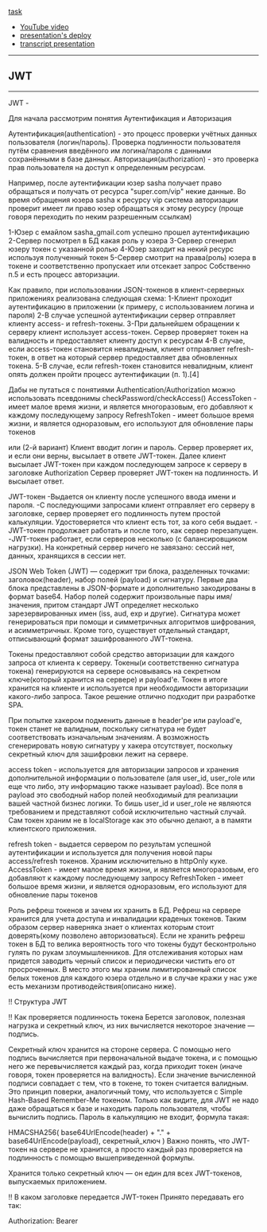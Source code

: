 [task](https://github.com/rolling-scopes-school/tasks/blob/master/tasks/presentation.md)

- [YouTube video](youtube.com)  
- [presentation's deploy]()  
- [transcript presentation]()  

---  

## JWT
---  
JWT - 

Для начала рассмотрим понятия Аутентификация и Авторизация

Аутентификация(authentication) - это процесс проверки учётных данных пользователя (логин/пароль). Проверка подлинности пользователя путём сравнения введённого им логина/пароля с данными сохранёнными в базе данных.
Авторизация(authorization) - это проверка прав пользователя на доступ к определенным ресурсам.

Например, после аутентификации юзер sasha получает право обращаться и получать от ресурса "super.com/vip" некие данные. Во время обращения юзера sasha к ресурсу vip система авторизации проверит имеет ли право юзер обращаться к этому ресурсу (проще говоря переходить по неким разрешенным ссылкам)

1-Юзер c емайлом sasha_gmail.com успешно прошел аутентификацию
2-Сервер посмотрел в БД какая роль у юзера
3-Сервер сгенерил юзеру токен с указанной ролью
4-Юзер заходит на некий ресурс используя полученный токен
5-Сервер смотрит на права(роль) юзера в токене и соответственно пропускает или отсекает запрос
Собственно п.5 и есть процесс авторизации.

Как правило, при использовании JSON-токенов в клиент-серверных приложениях реализована следующая схема:
1-Клиент проходит аутентификацию в приложении (к примеру, с использованием логина и пароля)
2-В случае успешной аутентификации сервер отправляет клиенту access- и refresh-токены.
3-При дальнейшем обращении к серверу клиент использует access-токен. Сервер проверяет токен на валидность и предоставляет клиенту доступ к ресурсам
4-В случае, если access-токен становится невалидным, клиент отправляет refresh-токен, в ответ на который сервер предоставляет два обновленных токена.
5-В случае, если refresh-токен становится невалидным, клиент опять должен пройти процесс аутентификации (п. 1).[4]


Дабы не путаться с понятиями Authentication/Authorization можно использовать псевдонимы checkPassword/checkAccess()
AccessToken - имеет малое время жизни, и является многоразовым, его добавляют к каждому последующему запросу
RefreshToken - имеет большое время жизни, и является одноразовым, его используют для обновление пары токенов

или (2-й вариант)
Клиент вводит логин и пароль.
Сервер проверяет их, и если они верны, высылает в ответе JWT-токен.
Далее клиент высылает JWT-токен при каждом последующем запросе к серверу в заголовке Authorization
Сервер проверяет JWT-токен на подлинность.
И высылает ответ.

JWT-токен 
-Выдается он клиенту после успешного ввода имени и пароля.
-С последующими запросами клиент отправляет его серверу в заголовке, сервер проверяет его подлинность путем простой калькуляции. Удостоверяется что клиент есть  тот, за кого себя выдает.
-JWT-токен продолжает работать и после того, как сервер перезапущен.
-JWT-токен работает, если серверов несколько (с балансировщиком нагрузки). На конкретный сервер ничего не завязано: сессий нет, данных, хранящихся в сессии нет.

JSON Web Token (JWT) — содержит три блока, разделенных точками: заголовок(header), набор полей (payload) и сигнатуру. Первые два блока представлены в JSON-формате и дополнительно закодированы в формат base64. Набор полей содержит произвольные пары имя/значения, притом стандарт JWT определяет несколько зарезервированных имен (iss, aud, exp и другие). Сигнатура может генерироваться при помощи и симметричных алгоритмов шифрования, и асимметричных. Кроме того, существует отдельный стандарт, отписывающий формат зашифрованного JWT-токена.

Токены предоставляют собой средство авторизации для каждого запроса от клиента к серверу. Токены(и соответственно сигнатура токена) генерируются на сервере основываясь на секретном ключе(который хранится на сервере) и payload'e. Токен в итоге хранится на клиенте и используется при необходимости авторизации какого-либо запроса. Такое решение отлично подходит при разработке SPA.

При попытке хакером подменить данные в header'ре или payload'е, токен станет не валидным, поскольку сигнатура не будет соответствовать изначальным значениям. А возможность сгенерировать новую сигнатуру у хакера отсутствует, поскольку секретный ключ для зашифровки лежит на сервере.

access token - используется для авторизации запросов и хранения дополнительной информации о пользователе (аля user_id, user_role или еще что либо, эту информацию также называет payload). Все поля в payload это свободный набор полей необходимый для реализации вашей частной бизнес логики. То бишь user_id и user_role не являются требованием и представляют собой исключительно частный случай. Сам токен храним не в localStorage как это обычно делают, а в памяти клиентского приложения.

refresh token - выдается сервером по результам успешной аутентификации и используется для получения новой пары access/refresh токенов. Храним исключительно в httpOnly куке.
AccessToken - имеет малое время жизни, и является многоразовым, его добавляют к каждому последующему запросу
RefreshToken - имеет большое время жизни, и является одноразовым, его используют для обновление пары токенов

Роль рефреш токенов и зачем их хранить в БД. Рефреш на сервере хранится для учета доступа и инвалидации краденых токенов. Таким образом сервер наверняка знает о клиентах которым стоит доверять(кому позволено авторизоваться). Если не хранить рефреш токен в БД то велика вероятность того что токены будут бесконтрольно гулять по рукам злоумышленников. Для отслеживания которых нам придется заводить черный список и периодически чистить его от просроченных. В место этого мы храним лимитированный список белых токенов для каждого юзера отдельно и в случае кражи у нас уже есть механизм противодействия(описано ниже).


!! Структура JWT


!! Как проверяется подлинность токена
Берется заголовок, полезная нагрузка и секретный ключ, из них вычисляется некоторое значение — подпись.

Секретный ключ хранится на стороне сервера. С помощью него подпись вычисляется при первоначальной выдаче токена, и с помощью него же перевычисляется каждый раз, когда приходит токен (иначе говоря, токен проверяется на валидность). Если значение вычисленной подписи совпадает с тем, что в токене, то токен считается валидным.  Это принцип поверки, аналогичный тому, что используется с Simple Hash-Based Remember-Me токеном. Только как видите, для JWT не надо даже обращаться к базе и находить пароль пользователя, чтобы вычислить подпись. Пароль в калькуляцию не входит, формула такая:

HMACSHA256(
  base64UrlEncode(header) + "." +
  base64UrlEncode(payload),
  секретный_ключ
)
Важно понять, что JWT-токен на сервере не хранится, а просто каждый раз проверяется на подлинность с помощью вышеприведенной формулы.

Хранится только секретный ключ — он един для всех JWT-токенов, выпускаемых приложением.

!! В каком заголовке передается JWT-токен
Принято передавать его так:

Authorization: Bearer <token>
